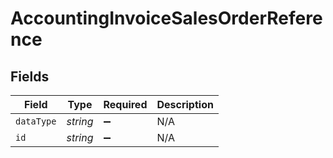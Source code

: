 # AccountingInvoiceSalesOrderReference


## Fields

| Field              | Type               | Required           | Description        |
| ------------------ | ------------------ | ------------------ | ------------------ |
| `dataType`         | *string*           | :heavy_minus_sign: | N/A                |
| `id`               | *string*           | :heavy_minus_sign: | N/A                |